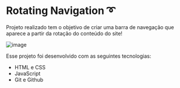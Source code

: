 # Rotating Navigation ➰

Projeto realizado tem o objetivo de criar uma barra de navegação que aparece a partir da rotação do conteúdo do site!

![image](https://user-images.githubusercontent.com/117484983/231286788-943109d9-5b2c-401b-8147-dabdadeaf7e5.png)

Esse projeto foi desenvolvido com as seguintes tecnologias:

* HTML e CSS
* JavaScript
* Git e Github

